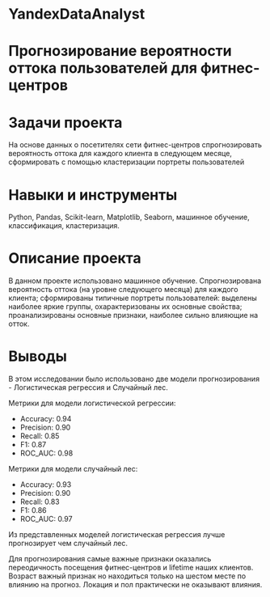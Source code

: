 # YandexDataAnalyst

# Прогнозирование вероятности оттока пользователей для фитнес-центров

# Задачи проекта
На основе данных о посетителях сети фитнес-центров спрогнозировать вероятность оттока для каждого клиента в следующем месяце, сформировать с помощью кластеризации портреты пользователей

# Навыки и инструменты
Python, Pandas, Scikit-learn, Matplotlib, Seaborn, машинное обучение, 
классификация, кластеризация.

# Описание проекта
В данном проекте использовано машинное обучение. Спрогнозирована вероятность
оттока (на уровне следующего месяца) для каждого клиента; сформированы типичные
портреты пользователей: выделены наиболее яркие группы, охарактеризованы их
основные свойства; проанализированы основные признаки, наиболее сильно влияющие
на отток.

# Выводы
В этом исследовании было использовано две модели прогнозирования - Логистическая регрессия и Случайный лес.

Метрики для модели логистической регрессии:
- Accuracy: 0.94
- Precision: 0.90
- Recall: 0.85
- F1: 0.87
- ROC_AUC: 0.98

Метрики для модели случайный лес:
- Accuracy: 0.93
- Precision: 0.90
- Recall: 0.83
- F1: 0.86
- ROC_AUC: 0.97

Из представленных моделей логистическая регрессия лучше прогнозирует чем случайный лес.

Для прогнозирования самые важные признаки оказались переодичность посещения фитнес-центров и lifetime наших клиентов. Возраст важный признак но находиться только на шестом месте по влиянию на прогноз. Локация и пол практически не оказывают влияния.
